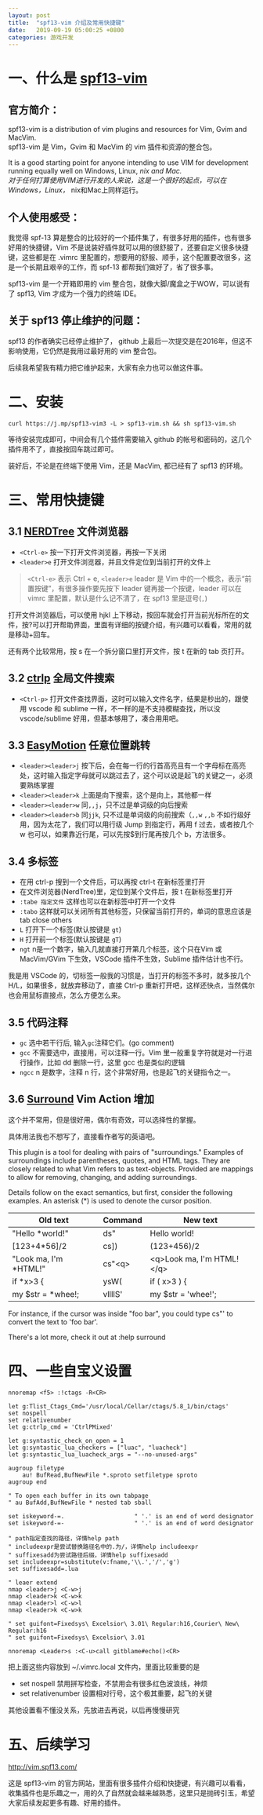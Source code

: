 ```yaml
---
layout: post
title:  "spf13-vim 介绍及常用快捷键"
date:   2019-09-19 05:00:25 +0800
categories: 游戏开发
---
```


# 一、什么是 [spf13-vim](https://github.com/spf13/spf13-vim)
## 官方简介：
spf13-vim is a distribution of vim plugins and resources for Vim, Gvim and MacVim.  
spf13-vim 是 Vim，Gvim 和 MacVim 的 vim 插件和资源的整合包。

It is a good starting point for anyone intending to use VIM for development running equally well on Windows, Linux, *nix and Mac.  
对于任何打算使用VIM进行开发的人来说，这是一个很好的起点，可以在Windows，Linux，* nix和Mac上同样运行。

## 个人使用感受：
我觉得 spf-13 算是整合的比较好的一个插件集了，有很多好用的插件，也有很多好用的快捷键，Vim 不是说装好插件就可以用的很舒服了，还要自定义很多快捷键，这些都是在 .vimrc 里配置的，想要用的舒服、顺手，这个配置要改很多，这是一个长期且艰辛的工作，而 spf-13 都帮我们做好了，省了很多事。

spf13-vim 是一个开箱即用的 vim 整合包，就像大脚/魔盒之于WOW，可以说有了 spf13, Vim 才成为一个强力的终端 IDE。

## 关于 spf13 停止维护的问题：
spf13 的作者确实已经停止维护了， github 上最后一次提交是在2016年，但这不影响使用，它仍然是我用过最好用的 vim 整合包。

后续我希望我有精力把它维护起来，大家有余力也可以做这件事。

# 二、安装
```
curl https://j.mp/spf13-vim3 -L > spf13-vim.sh && sh spf13-vim.sh
```
等待安装完成即可，中间会有几个插件需要输入 github 的帐号和密码的，这几个插件用不了，直接按回车跳过即可。

装好后，不论是在终端下使用 Vim，还是 MacVim, 都已经有了 spf13 的环境。

# 三、常用快捷键
## 3.1 [NERDTree](http://github.com/scrooloose/nerdtree) 文件浏览器
* `<Ctrl-e>` 按一下打开文件浏览器，再按一下关闭
* `<leader>e` 打开文件浏览器，并且文件定位到当前打开的文件上

> `<Ctrl-e>` 表示 Ctrl + e, `<leader>e` leader 是 Vim 中的一个概念，表示“前置按键”，有很多操作要先按下 leader 键再接一个按键，leader 可以在 vimrc 里配置，默认是什么记不清了，在 spf13 里是逗号(`,`)

打开文件浏览器后，可以使用 hjkl 上下移动，按回车就会打开当前光标所在的文件，按?可以打开帮助界面，里面有详细的按键介绍，有兴趣可以看看，常用的就是移动+回车。

还有两个比较常用，按 s 在一个拆分窗口里打开文件，按 t 在新的 tab 页打开。

## 3.2 [ctrlp](http://kien.github.io/ctrlp.vim/) 全局文件搜索
* `<Ctrl-p>` 打开文件查找界面，这时可以输入文件名字，结果是秒出的，跟使用 vscode 和 sublime 一样，不一样的是不支持模糊查找，所以没 vscode/sublime 好用，但基本够用了，凑合用用吧。

## 3.3 [EasyMotion](https://github.com/Lokaltog/vim-easymotion) 任意位置跳转
* `<leader><leader>j` 按下后，会在每一行的行首高亮且有一个字母标在高亮处，这时输入指定字母就可以跳过去了，这个可以说是起飞的关键之一，必须要熟练掌握
* `<leader><leader>k` 上面是向下搜索，这个是向上，其他都一样
* `<leader><leader>w` 同`,,j`，只不过是单词级的向后搜索
* `<leader><leader>b` 同`jjk`, 只不过是单词级的向前搜索（`,,w` `,,b` 不如行级好用，因为太花了，我们可以用行级 Jump 到指定行，再用 f 过去，或者按几个 w 也可以，如果靠近行尾，可以先按$到行尾再按几个 b，方法很多。

## 3.4 多标签
* 在用 ctrl-p 搜到一个文件后，可以再按 ctrl-t 在新标签里打开
* 在文件浏览器(NerdTree)里，定位到某个文件后，按 t 在新标签里打开
* `:tabe 指定文件` 这样也可以在新标签中打开一个文件
* `:tabo` 这样就可以关闭所有其他标签，只保留当前打开的，单词的意思应该是 tab close others
* `L` 打开下一个标签(默认按键是 `gt`)
* `H` 打开前一个标签(默认按键是 `gT`)
* `ngt` n是一个数字，输入几就直接打开第几个标签，这个只在Vim 或 MacVim/GVim 下生效，VSCode 插件不生效，Sublime 插件估计也不行。

我是用 VSCode 的，切标签一般我的习惯是，当打开的标签不多时，就多按几个 H/L，如果很多，就放弃移动了，直接 Ctrl-p 重新打开吧，这样还快点，当然偶尔也会用鼠标直接点，怎么方便怎么来。

## 3.5 代码注释
* `gc` 选中若干行后, 输入`gc`注释它们。(go comment)
* `gcc` 不需要选中，直接用，可以注释一行。Vim 里一般重复字符就是对一行进行操作，比如 dd 删除一行，这里 gcc 也是类似的逻辑
* `ngcc` n 是数字，注释 n 行，这个非常好用，也是起飞的关键指令之一。

## 3.6 [Surround](https://github.com/tpope/vim-surround) Vim Action 增加
这个并不常用，但是很好用，偶尔有奇效，可以选择性的掌握。

具体用法我也不想写了，直接看作者写的英语吧。

This plugin is a tool for dealing with pairs of "surroundings." Examples of surroundings include parentheses, quotes, and HTML tags. They are closely related to what Vim refers to as text-objects. Provided are mappings to allow for removing, changing, and adding surroundings.

Details follow on the exact semantics, but first, consider the following examples. An asterisk (*) is used to denote the cursor position.

Old text | Command | New text
--- | --- | ---
"Hello *world!"          | ds"        | Hello world!
[123+4*56]/2             | cs])       | (123+456)/2
"Look ma, I'm *HTML!"    | cs"\<q\>     | \<q\>Look ma, I'm HTML!\</q\>
if *x>3 {                | ysW(       | if ( x>3 ) {
my $str = *whee!;        | vllllS'    | my $str = 'whee!';

For instance, if the cursor was inside "foo bar", you could type cs"' to convert the text to 'foo bar'.

There's a lot more, check it out at :help surround

# 四、一些自宝义设置
```vim
nnoremap <f5> :!ctags -R<CR>

let g:Tlist_Ctags_Cmd='/usr/local/Cellar/ctags/5.8_1/bin/ctags'
set nospell
set relativenumber
let g:ctrlp_cmd = 'CtrlPMixed'

let g:syntastic_check_on_open = 1
let g:syntastic_lua_checkers = ["luac", "luacheck"]
let g:syntastic_lua_luacheck_args = "--no-unused-args"

augroup filetype
    au! BufRead,BufNewFile *.sproto setfiletype sproto
augroup end

" To open each buffer in its own tabpage
" au BufAdd,BufNewFile * nested tab sball

set iskeyword-=.                    " '.' is an end of word designator
set iskeyword-=-                    " '.' is an end of word designator

" path指定查找的路径，详情help path
" includeexpr是尝试替换路径名中的.为/，详情help includeexpr
" suffixesadd为尝试路径后缀，详情help suffixesadd
set includeexpr=substitute(v:fname,'\\.','/','g')
set suffixesadd=.lua

" leaer extend
nmap <leader>j <C-w>j
nmap <leader>k <C-w>k
nmap <leader>l <C-w>l
nmap <leader>k <C-w>k

" set guifont=Fixedsys\ Excelsior\ 3.01\ Regular:h16,Courier\ New\ Regular:h16
" set guifont=Fixedsys\ Excelsior\ 3.01

nnoremap <Leader>s :<C-u>call gitblame#echo()<CR>
```

把上面这些内容放到 ~/.vimrc.local 文件内，里面比较重要的是
* set nospell 禁用拼写检查，不禁用会有很多红色波浪线，神烦
* set relativenumber 设置相对行号，这个极其重要，起飞的关键

其他设置看不懂没关系，先放进去再说，以后再慢慢研究

# 五、后续学习
http://vim.spf13.com/

这是 spf13-vim 的官方网站，里面有很多插件介绍和快捷键，有兴趣可以看看，收集插件也是乐趣之一，用的久了自然就会越来越熟悉，这里只是抛砖引玉，希望大家后续发起更多有趣、好用的插件。

